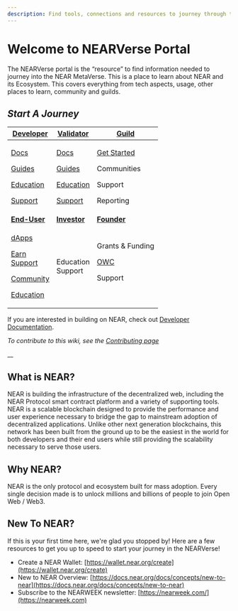 ```yaml
---
description: Find tools, connections and resources to journey through the NEARVerse.
---
```


# Welcome to NEARVerse Portal

The NEARVerse portal is the “resource” to find information needed to journey into the NEAR MetaVerse. This is a place to learn about NEAR and its Ecosystem. This covers everything from tech aspects, usage, other places to learn, community and guilds.

## _Start A Journey_

| [**Developer**](developer/dev-overview.md)                                                                                                                                                                                                   | [**Validator**](validator/validator-overview.md)                                                                                                                                                                                   | [**Guild**](guild/guild-overview.md)                                                                                |
| -------------------------------------------------------------------------------------------------------------------------------------------------------------------------------------------------------------------------------------------- | ---------------------------------------------------------------------------------------------------------------------------------------------------------------------------------------------------------------------------------- | ------------------------------------------------------------------------------------------------------------------- |
| <p><a href="developer/dev-docs.md">Docs</a></p><p><a href="developer/dev-guides.md">Guides</a></p><p><a href="developer/dev-education.md">Education</a></p><p><a href="developer/dev-support.md">Support</a></p>                             | <p><a href="validator/validator-docs/">Docs</a></p><p><a href="validator/validator-guides/">Guides</a></p><p><a href="validator/validator-education.md">Education</a></p><p><a href="validator/validator-support/">Support</a></p> | <p><a href="guild/guild-getstarted.md">Get Started</a></p><p>Communities</p><p>Support</p><p>Reporting</p>          |
| [**End-User**](end-user/user-overview.md)                                                                                                                                                                                                    | [**Investor**](founder/founder-overview.md)                                                                                                                                                                                        | [**Founder**](./)                                                                                                   |
| <p><a href="end-user/user-dapps.md">dApps</a></p><p><a href="end-user/user-earn.md">Earn</a><br><a href="end-user/user-support.md">Support</a></p><p><a href="./">Community</a></p><p><a href="end-user/user-education.md">Education</a></p> | <p>Education<br>Support<br></p>                                                                                                                                                                                                    | <p></p><p>Grants &#x26; Funding</p><p><a href="https://www.openwebcollective.com">OWC</a></p><p>Support<br><br></p> |

If you are interested in building on NEAR, check out [Developer Documentation](https://docs.near.org).

_To contribute to this wiki, see the_ [_Contributing page_](https://wiki.near.org/resources/contributing)

\_\_

## What is NEAR?

NEAR is building the infrastructure of the decentralized web, including the NEAR Protocol smart contract platform and a variety of supporting tools. NEAR is a scalable blockchain designed to provide the performance and user experience necessary to bridge the gap to mainstream adoption of decentralized applications. Unlike other next generation blockchains, this network has been built from the ground up to be the easiest in the world for both developers and their end users while still providing the scalability necessary to serve those users.

## Why NEAR?

NEAR is the only protocol and ecosystem built for mass adoption. Every single decision made is to unlock millions and billions of people to join Open Web / Web3.

## New To NEAR?

If this is your first time here, we're glad you stopped by! Here are a few resources to get you up to speed to start your journey in the NEARVerse!

* Create a NEAR Wallet: [https://wallet.near.org/create](https://wallet.near.org/create)
* New to NEAR Overview: [https://docs.near.org/docs/concepts/new-to-near](https://docs.near.org/docs/concepts/new-to-near)
* Subscribe to the NEARWEEK newsletter: [https://nearweek.com/](https://nearweek.com)
